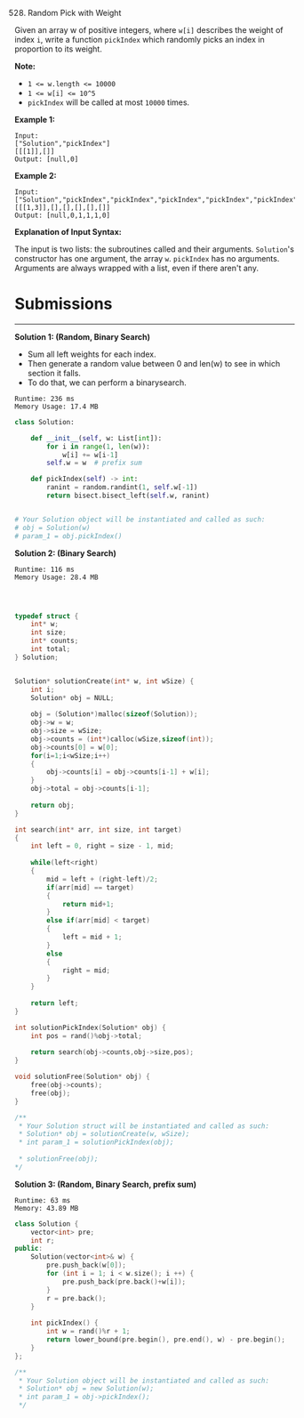 528. Random Pick with Weight

Given an array w of positive integers, where `w[i]` describes the weight of index `i`, write a function `pickIndex` which randomly picks an index in proportion to its weight.

**Note:**

* `1 <= w.length <= 10000`
* `1 <= w[i] <= 10^5`
* `pickIndex` will be called at most `10000` times.

**Example 1:**
```
Input: 
["Solution","pickIndex"]
[[[1]],[]]
Output: [null,0]
```

**Example 2:**
```
Input: 
["Solution","pickIndex","pickIndex","pickIndex","pickIndex","pickIndex"]
[[[1,3]],[],[],[],[],[]]
Output: [null,0,1,1,1,0]
```

**Explanation of Input Syntax:**

The input is two lists: the subroutines called and their arguments. `Solution`'s constructor has one argument, the array `w`. `pickIndex` has no arguments. Arguments are always wrapped with a list, even if there aren't any.

# Submissions
---
**Solution 1: (Random, Binary Search)**

* Sum all left weights for each index.
* Then generate a random value between 0 and len(w) to see in which section it falls.
* To do that, we can perform a binarysearch.

```
Runtime: 236 ms
Memory Usage: 17.4 MB
```
```python
class Solution:

    def __init__(self, w: List[int]):
        for i in range(1, len(w)):
            w[i] += w[i-1]
        self.w = w  # prefix sum

    def pickIndex(self) -> int:
        ranint = random.randint(1, self.w[-1])
        return bisect.bisect_left(self.w, ranint)


# Your Solution object will be instantiated and called as such:
# obj = Solution(w)
# param_1 = obj.pickIndex()
```

**Solution 2: (Binary Search)**
```
Runtime: 116 ms
Memory Usage: 28.4 MB
```
```c



typedef struct {
    int* w;
    int size;
    int* counts;
    int total;
} Solution;


Solution* solutionCreate(int* w, int wSize) {
    int i;
    Solution* obj = NULL;
    
    obj = (Solution*)malloc(sizeof(Solution));
    obj->w = w;
    obj->size = wSize;
    obj->counts = (int*)calloc(wSize,sizeof(int));
    obj->counts[0] = w[0];
    for(i=1;i<wSize;i++)
    {
        obj->counts[i] = obj->counts[i-1] + w[i];
    }
    obj->total = obj->counts[i-1];
    
    return obj;
}

int search(int* arr, int size, int target)
{
    int left = 0, right = size - 1, mid;
    
    while(left<right)
    {
        mid = left + (right-left)/2;
        if(arr[mid] == target)
        {
            return mid+1;
        }
        else if(arr[mid] < target)
        {
            left = mid + 1;
        }
        else
        {
            right = mid;
        }
    }
    
    return left;
}

int solutionPickIndex(Solution* obj) {
    int pos = rand()%obj->total;
    
    return search(obj->counts,obj->size,pos);
}

void solutionFree(Solution* obj) {
    free(obj->counts);
    free(obj);
}

/**
 * Your Solution struct will be instantiated and called as such:
 * Solution* obj = solutionCreate(w, wSize);
 * int param_1 = solutionPickIndex(obj);
 
 * solutionFree(obj);
*/
```

**Solution 3: (Random, Binary Search, prefix sum)**
```
Runtime: 63 ms
Memory: 43.89 MB
```
```c++
class Solution {
    vector<int> pre;
    int r;
public:
    Solution(vector<int>& w) {
        pre.push_back(w[0]);
        for (int i = 1; i < w.size(); i ++) {
            pre.push_back(pre.back()+w[i]);
        }
        r = pre.back();
    }
    
    int pickIndex() {
        int w = rand()%r + 1;
        return lower_bound(pre.begin(), pre.end(), w) - pre.begin();
    }
};

/**
 * Your Solution object will be instantiated and called as such:
 * Solution* obj = new Solution(w);
 * int param_1 = obj->pickIndex();
 */
```
